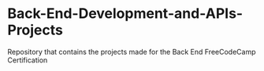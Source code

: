 # Back-End-Development-and-APIs-Projects
Repository that contains the projects made for the Back End FreeCodeCamp Certification
